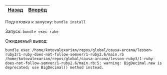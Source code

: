 | [Назад](..) | [Вперёд](../2-ruby2.7) |
|:-----------:|:----------------------:|

Подготовка к запуску: `bundle install`

Запуск: `bundle exec rake`

Ожидаемый вывод:

```
bundle exec /home/kotovalexarian/repos/global/causa-arcana/lesson-ruby3/1-ruby-does-not-follow-semver/1-ruby2.6/main.rb
/home/kotovalexarian/repos/global/causa-arcana/lesson-ruby3/1-ruby-does-not-follow-semver/1-ruby2.6/main.rb:5: warning: BigDecimal.new is deprecated; use BigDecimal() method instead.
```
